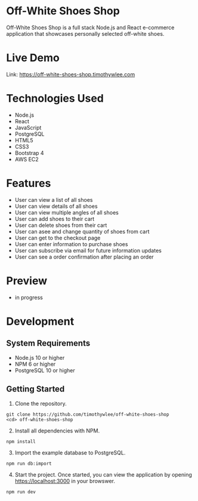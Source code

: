 # Off-White Shoes Shop
Off-White Shoes Shop is a full stack Node.js and React e-commerce application that showcases personally selected off-white shoes.

# Live Demo
Link: https://off-white-shoes-shop.timothywlee.com

# Technologies Used
* Node.js
* React
* JavaScript
* PostgreSQL
* HTML5
* CSS3
* Bootstrap 4
* AWS EC2

# Features
* User can view a list of all shoes
* User can view details of all shoes
* User can view multiple angles of all shoes
* User can add shoes to their cart
* User can delete shoes from their cart
* User can asee and change quantity of shoes from cart
* User can get to the checkout page
* User can enter information to purchase shoes
* User can subscribe via email for future information updates
* User can see a order confirmation after placing an order

# Preview
* in progress

# Development
## System Requirements
* Node.js 10 or higher
* NPM 6 or higher
* PostgreSQL 10 or higher

## Getting Started
1. Clone the repository.
```
git clone https://github.com/timothywlee/off-white-shoes-shop
<cd> off-white-shoes-shop
```
2. Install all dependencies with NPM.
```
npm install
```
3. Import the example database to PostgreSQL.
```
npm run db:import
```
4. Start the project. Once started, you can view the application by opening <https://localhost:3000> in your browswer.
```
npm run dev
```
